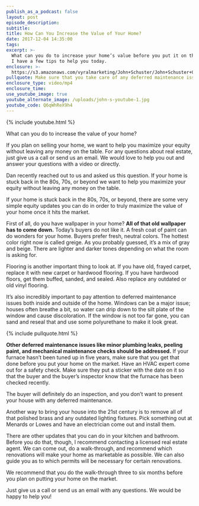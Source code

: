 ```yaml
---
publish_as_a_podcast: false
layout: post
episode_description:
subtitle:
title: How Can You Increase the Value of Your Home?
date: 2017-12-04 14:35:00
tags:
excerpt: >-
  What can you do to increase your home’s value before you put it on the market?
  I have a few tips to help you today.
enclosure: >-
  https://s3.amazonaws.com/vyralmarketing/John+Schuster/John+Schuster+Group-+How+Can+You+Increase+the+Value+of+Your+Home%253F.mp4
pullquote: Make sure that you take care of any deferred maintenance issues.
enclosure_type: video/mp4
enclosure_time:
use_youtube_image: true
youtube_alternate_image: /uploads/john-s-youtube-1.jpg
youtube_code: Q6qWhReX9h4
---
```



{% include youtube.html %}

What can you do to increase the value of your home?

If you plan on selling your home, we want to help you maximize your equity without leaving any money on the table. For any questions about real estate, just give us a call or send us an email. We would love to help you out and answer your questions with a video or directly.

Dan recently reached out to us and asked us this question. If your home is stuck back in the 80s, 70s, or beyond we want to help you maximize your equity without leaving any money on the table.

If your home is stuck back in the 80s, 70s, or beyond, there are some very simple equity updates you can do in order to truly maximize the value of your home once it hits the market.

First of all, do you have wallpaper in your home? **All of that old wallpaper has to come down.** Today’s buyers do not like it. A fresh coat of paint can do wonders for your home. Buyers prefer fresh, neutral colors. The hottest color right now is called greige. As you probably guessed, it’s a mix of gray and beige. There are lighter and darker tones depending on what the room is asking for.

Flooring is another important thing to look at. If you have old, frayed carpet, replace it with new carpet or hardwood flooring. If you have hardwood floors, get them buffed, sanded, and sealed. Also replace any outdated or old vinyl flooring.

It’s also incredibly important to pay attention to deferred maintenance issues both inside and outside of the home. Windows can be a major issue; houses often breathe a bit, so water can drip down to the silt plate of the window and cause discoloration. If the window is not too far gone, you can sand and reseal that and use some polyurethane to make it look great.

{% include pullquote.html %}

**Other deferred maintenance issues like minor plumbing leaks, peeling paint, and mechanical maintenance checks should be addressed.** If your furnace hasn’t been tuned up in five years, make sure that you get that done before you put your home on the market. Have an HVAC expert come out for a safety check. Make sure they put a sticker with the date on it so that the buyer and the buyer’s inspector know that the furnace has been checked recently.

The buyer will definitely do an inspection, and you don’t want to present your house with any deferred maintenance.

Another way to bring your house into the 21st century is to remove all of that polished brass and any outdated lighting fixtures. Pick something out at Menards or Lowes and have an electrician come out and install them.

There are other updates that you can do in your kitchen and bathroom. Before you do that, though, I recommend contacting a licensed real estate agent. We can come out, do a walk-through, and recommend which renovations will make your home as marketable as possible. We can also guide you as to which permits will be necessary for certain renovations.

We recommend that you do the walk-through three to six months before you plan on putting your home on the market.

Just give us a call or send us an email with any questions. We would be happy to help you!